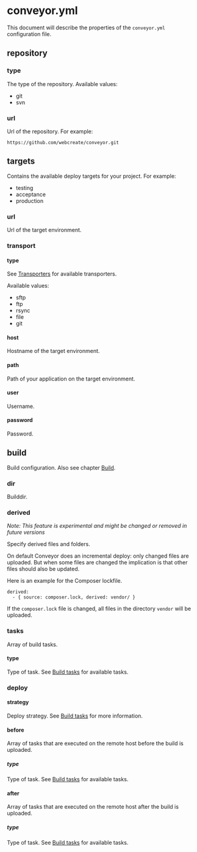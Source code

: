 conveyor.yml
============

This document will describe the properties of the `conveyor.yml` configuration file.

## repository

### type

The type of the repository. Available values:

* git
* svn

### url

Url of the repository. For example:

    https://github.com/webcreate/conveyor.git

## targets

Contains the available deploy targets for your project. For example:

* testing
* acceptance
* production

### url

Url of the target environment.

### transport

#### type

See [Transporters](04-transport.md#transporters) for available transporters.

Available values:

* sftp
* ftp
* rsync
* file
* git

#### host

Hostname of the target environment.

#### path

Path of your application on the target environment.

#### user

Username.

#### password

Password.

## build

Build configuration. Also see chapter [Build](03-build.md).

### dir

Builddir.

### derived

_Note: This feature is experimental and might be changed or removed in future versions_

Specify derived files and folders.

On default Conveyor does an incremental deploy: only changed files are uploaded. But when some
files are changed the implication is that other files should also be updated.

Here is an example for the Composer lockfile.

    derived:
      - { source: composer.lock, derived: vendor/ }

If the `composer.lock` file is changed, all files in the directory `vendor` will be uploaded.

### tasks

Array of build tasks.

#### type

Type of task. See [Build tasks](03-build.md#tasks) for available tasks.

### deploy

#### strategy

Deploy strategy. See [Build tasks](04-deploy.md#strategy) for more information.

#### before

Array of tasks that are executed on the remote host before the build is uploaded.

##### type

Type of task. See [Build tasks](03-build.md#tasks) for available tasks.

#### after

Array of tasks that are executed on the remote host after the build is uploaded.

##### type

Type of task. See [Build tasks](03-build.md#tasks) for available tasks.

